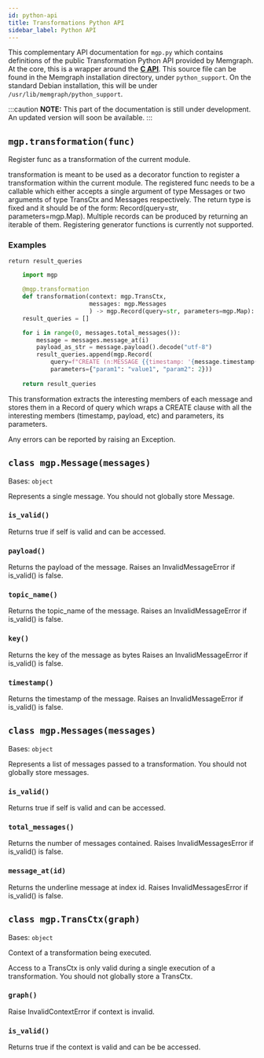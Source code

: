 ```yaml
---
id: python-api
title: Transformations Python API
sidebar_label: Python API
---
```


This complementary API documentation for `mgp.py`  which contains definitions of the public Transformation Python API provided by Memgraph.
At the core, this is a wrapper around the **[C API](c-api.md)**. This source file can be found in the Memgraph installation directory,
under `python_support`. On the standard Debian installation, this will be under `/usr/lib/memgraph/python_support`.

:::caution
**NOTE:** This part of the documentation is still under development. An updated version will soon be available.
:::

## `mgp.transformation(func)`
Register func as a transformation of the current module.

transformation is meant to be used as a decorator function to register a transformation 
within the current module. The registered func needs to be a callable which either accepts
a single argument of type Messages or two arguments of type TransCtx and Messages respectively. 
The return type is fixed and it should be of the form:
Record(query=str, parameters=mgp.Map). Multiple records can be
produced by returning an iterable of them. Registering generator functions
is currently not supported.

### Examples


    return result_queries
```python
    import mgp

    @mgp.transformation
    def transformation(context: mgp.TransCtx,
                       messages: mgp.Messages
                       ) -> mgp.Record(query=str, parameters=mgp.Map):
    result_queries = []

    for i in range(0, messages.total_messages()):
        message = messages.message_at(i)
        payload_as_str = message.payload().decode("utf-8")
        result_queries.append(mgp.Record(
            query=f"CREATE (n:MESSAGE {{timestamp: '{message.timestamp()}', payload: '{payload_as_str}', topic: '{message.topic_name()}'}})",
            parameters={"param1": "value1", "param2": 2}))
  
    return result_queries
```
This transformation extracts the interesting members of each message and stores them in a Record of query which wraps a CREATE clause 
with all the interesting members (timestamp, payload, etc) and parameters, its parameters.

Any errors can be reported by raising an Exception.

## `class mgp.Message(messages)`
Bases: `object`

Represents a single message. 
You should not globally store Message.

### `is_valid()`
Returns true if self is valid and can be accessed.

### `payload()`
Returns the payload of the message.
Raises an InvalidMessageError if is_valid() is false.

### `topic_name()`
Returns the topic_name of the message.
Raises an InvalidMessageError if is_valid() is false.

### `key()`
Returns the key of the message as bytes
Raises an InvalidMessageError if is_valid() is false.

### `timestamp()`
Returns the timestamp of the message.
Raises an InvalidMessageError if is_valid() is false.

## `class mgp.Messages(messages)`
Bases: `object`

Represents a list of messages passed to a transformation. 
You should not globally store messages.

### `is_valid()`
Returns true if self is valid and can be accessed.

### `total_messages()`
Returns the number of messages contained.
Raises InvalidMessagesError if is_valid() is false.

### `message_at(id)`
Returns the underline message at index id.
Raises InvalidMessagesError if is_valid() is false.

## `class mgp.TransCtx(graph)`
Bases: `object`

Context of a transformation being executed.

Access to a TransCtx is only valid during a single execution of a transformation.
You should not globally store a TransCtx.

### `graph()`
Raise InvalidContextError if context is invalid.

### `is_valid()`
Returns true if the context is valid and can be be accessed.

